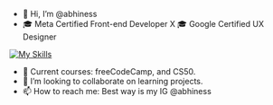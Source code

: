 - 👋 Hi, I’m @abhiness
- 🎓 Meta Certified Front-end Developer X 🎓 Google Certified UX Designer

[![My Skills](https://skillicons.dev/icons?i=html,css,js,react,tailwind,sass,figma )](https://skillicons.dev)
- 🧠 Current courses: freeCodeCamp, and CS50.
- 💞️ I’m looking to collaborate on learning projects. 
- 📫 How to reach me: Best way is my IG @abhiness

<!---
abhiness/abhiness is a ✨ special ✨ repository because its `README.md` (this file) appears on your GitHub profile.
You can click the Preview link to take a look at your changes.
--->
